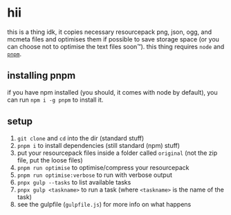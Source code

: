 # hii

this is a thing idk, it copies necessary resourcepack png, json, ogg, and mcmeta files and optimises them if possible to save storage space (or you can choose not to optimise the text files soon™). this thing requires `node` and [`pnpm`](https://pnpm.js.org/).

## installing pnpm

if you have npm installed (you should, it comes with node by default), you can run `npm i -g pnpm` to install it.

## setup

1. `git clone` and `cd` into the dir (standard stuff)
2. `pnpm i` to install dependencies (still standard (npm) stuff)
3. put your resourcepack files inside a folder called `original` (not the zip file, put the loose files)
4. `pnpm run optimise` to optimise/compress your resourcepack
5. `pnpm run optimise:verbose` to run with verbose output
6. `pnpx gulp --tasks` to list available tasks
7. `pnpx gulp <taskname>` to run a task (where `<taskname>` is the name of the task)
8. see the gulpfile (`gulpfile.js`) for more info on what happens
